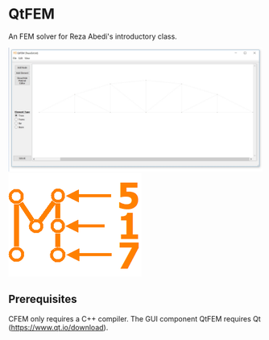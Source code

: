 # QtFEM

An FEM solver for Reza Abedi's introductory class.

![Screenshot](Screenshot.jpg?raw=true "QtFEM App")
![Logo](./QtFEM/resources/IconBanner.png "A cool ME517 logo")

## Prerequisites

CFEM only requires a C++ compiler. The GUI component QtFEM requires Qt (https://www.qt.io/download).
